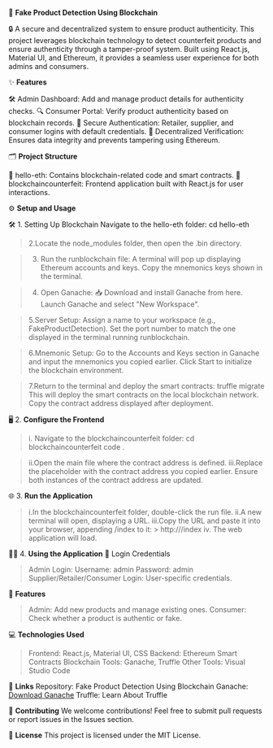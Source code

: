 🚀 **Fake Product Detection Using Blockchain**

🔒 A secure and decentralized system to ensure product authenticity.
This project leverages blockchain technology to detect counterfeit products and ensure authenticity through a tamper-proof system. Built using React.js, Material UI, and Ethereum, it provides a seamless user experience for both admins and consumers.

✨ **Features**

🛠 Admin Dashboard: Add and manage product details for authenticity checks.
🔍 Consumer Portal: Verify product authenticity based on blockchain records.
🔐 Secure Authentication: Retailer, supplier, and consumer logins with default credentials.
📜 Decentralized Verification: Ensures data integrity and prevents tampering using Ethereum.

🗂️ **Project Structure**

📁 hello-eth: Contains blockchain-related code and smart contracts.
📁 blockchaincounterfeit: Frontend application built with React.js for user 
interactions.

⚙️ **Setup and Usage**

🛠 1. Setting Up Blockchain
Navigate to the hello-eth folder:
cd hello-eth

> 2.Locate the node_modules folder, then open the .bin directory.

> 3. Run the runblockchain file:
A terminal will pop up displaying Ethereum accounts and keys.
Copy the mnemonics keys shown in the terminal.

> 4. Open Ganache:
📥 Download and install Ganache from here.
Launch Ganache and select "New Workspace".

> 5.Server Setup:
Assign a name to your workspace (e.g., FakeProductDetection).
Set the port number to match the one displayed in the terminal running runblockchain.

> 6.Mnemonic Setup:
Go to the Accounts and Keys section in Ganache and input the mnemonics you copied earlier.
Click Start to initialize the blockchain environment.

> 7.Return to the terminal and deploy the smart contracts:
truffle migrate
This will deploy the smart contracts on the local blockchain network.
Copy the contract address displayed after deployment.


🖥️ 2. **Configure the Frontend**
> i. Navigate to the blockchaincounterfeit folder:
cd blockchaincounterfeit
code .

> ii.Open the main file where the contract address is defined.
> iii.Replace the placeholder with the contract address you copied earlier.
   > Ensure both instances of the contract address are updated.

🌐 3. **Run the Application**
> i.In the blockchaincounterfeit folder, double-click the run file.
> ii.A new terminal will open, displaying a URL.
> iii.Copy the URL and paste it into your browser, appending /index to it:
      > http://<url>/index
> iv. The web application will load.
> 
🧑‍💻 4. **Using the Application**
🔑 Login Credentials
> Admin Login:
> Username: admin
> Password: admin
> Supplier/Retailer/Consumer Login: User-specific credentials.

🚀 **Features**
> Admin: Add new products and manage existing ones.
> Consumer: Check whether a product is authentic or fake.

💻 **Technologies Used**
> Frontend: React.js, Material UI, CSS
> Backend: Ethereum Smart Contracts
> Blockchain Tools: Ganache, Truffle
> Other Tools: Visual Studio Code

🔗 **Links**
Repository: Fake Product Detection Using Blockchain
Ganache: [Download Ganache](https://github.com/trufflesuite/ganache-ui/releases/download/v2.7.1/Ganache-2.7.1-win-x64.appx)
Truffle: Learn About Truffle

🤝 **Contributing**
We welcome contributions! Feel free to submit pull requests or report issues in the Issues section.

📜 **License**
This project is licensed under the MIT License.
